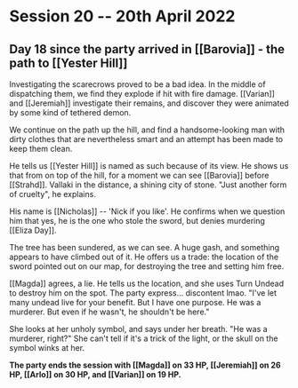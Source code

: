 # Session 20 -- 20th April 2022
## Day 18 since the party arrived in [[Barovia]] - the path to [[Yester Hill]]

Investigating the scarecrows proved to be a bad idea. In the middle of dispatching them, we find they explode if hit with fire damage. [[Varian]] and [[Jeremiah]] investigate their remains, and discover they were animated by some kind of tethered demon.

We continue on the path up the hill, and find a handsome-looking man with dirty clothes that are nevertheless smart and an attempt has been made to keep them clean.

He tells us [[Yester Hill]] is named as such because of its view. He shows us that from on top of the hill, for a moment we can see [[Barovia]] before [[Strahd]]. Vallaki in the distance, a shining city of stone. "Just another form of cruelty", he explains.

His name is [[Nicholas]] -- 'Nick if you like'. He confirms when we question him that yes, he is the one who stole the sword, but denies murdering [[Eliza Day]].

The tree has been sundered, as we can see. A huge gash, and something appears to have climbed out of it. He offers us a trade: the location of the sword pointed out on our map, for destroying the tree and setting him free.

[[Magda]] agrees, a lie. He tells us the location, and she uses Turn Undead to destroy him on the spot. The party express... discontent lmao. "I've let many undead live for your benefit. But I have one purpose. He was a murderer. But even if he wasn't, he shouldn't be here."

She looks at her unholy symbol, and says under her breath. "He was a murderer, right?" She can't tell if it's a trick of the light, or the skull on the symbol winks at her.

**The party ends the session with [[Magda]] on 33 HP, [[Jeremiah]] on 26 HP, [[Arlo]] on 30 HP, and [[Varian]] on 19 HP.**